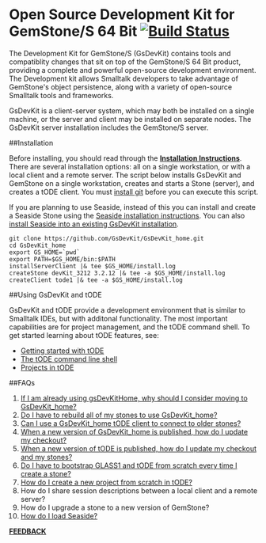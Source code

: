 # Open Source Development Kit for GemStone/S 64 Bit [![Build Status](https://travis-ci.org/GsDevKit/GsDevKit_home.svg?branch=master)](https://travis-ci.org/GsDevKit/GsDevKit_home)

The Development Kit for GemStone/S (GsDevKit) contains tools and compatiblity changes that sit on top of the GemStone/S 64 Bit product, providing a complete and powerful open-source development environment. The Development kit allows Smalltalk developers to take advantage of GemStone's object persistence, along with a variety of open-source Smalltalk tools and frameworks.

GsDevKit is a client-server system, which may both be installed on a single machine, or the server and client may be installed on separate nodes. The GsDevKit server installation includes the GemStone/S server.

##Installation

Before installing, you should read through the **[Installation Instructions][2]**.  There are several installation options: all on a single workstation, or with a local client and a remote server.  The script below installs GsDevKit and GemStone on a single workstation, creates and starts a Stone (server), and creates a tODE client.  You must [install git][14] before you can execute this script.

If you are planning to use Seaside, instead of this you can install and create a Seaside Stone using the [Seaside installation instructions][20]. You can also [install Seaside into an existing GsDevKit installation][21].

```
git clone https://github.com/GsDevKit/GsDevKit_home.git
cd GsDevKit_home
export GS_HOME=`pwd`
export PATH=$GS_HOME/bin:$PATH
installServerClient |& tee $GS_HOME/install.log
createStone devKit_3212 3.2.12 |& tee -a $GS_HOME/install.log
createClient tode1 |& tee -a $GS_HOME/install.log
```


##Using GsDevKit and tODE

GsDevKit and tODE provide a development environment that is similar to Smalltalk IDEs, but with additonal functionality.  The most important capabilities are for project management, and the tODE command shell.  To get started learning about tODE features, see:
* [Getting started with tODE][11]
* [The tODE command line shell][12]
* [Projects in tODE][13]


##FAQs
1. [If I am already using gsDevKitHome, why should I consider moving to GsDevKit_home?][3]
2. [Do I have to rebuild all of my stones to use GsDevKit_home?][4]
3. [Can I use a GsDevKit_home tODE client to connect to older stones?][5]
4. [When a new version of GsDevKit_home is published, how do I update my checkout?][6]
5. [When a new version of tODE is published, how do I update my checkout and my stones?][7]
6. [Do I have to bootstrap GLASS1 and tODE from scratch every time I create a stone?][9]
7. [How do I create a new project from scratch in tODE?][10]
8. How do I share session descriptions between a local client and a remote server?
9. How do I upgrade a stone to a new version of GemStone?
10. [How do I load Seaside?][21]

[**FEEDBACK**][8]

[1]: https://github.com/GsDevKit/gsDevKitHome#open-source-development-kit-for-gemstones-64-bit-
[2]: docs/installation/README.md#installation-overview
[3]: docs/FAQ.md#1-if-i-am-already-using-gsdevkithome-why-should-i-consider-moving-to-gsdevkit_home
[4]: docs/FAQ.md#2-do-i-have-to-rebuild-all-of-my-stones-to-use-gsdevkit_home
[5]: docs/FAQ.md#3-can-i-use-a-gsdevkit_home-tode-client-to-connect-to-older-stones
[6]: docs/FAQ.md#4-when-a-new-version-of-gsdevkit_home-is-published-how-do-i-update-my-checkout
[7]: docs/FAQ.md#5-when-a-new-version-of-tode-is-published-how-do-i-update-my-checkout-and-my-stones
[8]: https://github.com/GsDevKit/GsDevKit_home/issues/new
[9]: docs/FAQ.md#6-do-i-have-to-bootstrap-glass1-and-tode-from-scratch-every-time-i-create-a-stone
[10]: docs/projectsInTode.md#creating-a-new-project
 
[11]: docs/gettingStartedWithTode.md
[12]: docs/todeShell.md
[13]: docs/projectsInTode.md
[14]: docs/installation/configureOS.md
 
[20]: https://github.com/GsDevKit/GsDevKit_seaside31/blob/master/docs/installation/README.md
[21]: https://github.com/GsDevKit/GsDevKit_seaside31/blob/master/docs/installation/loadSeasideProject.md

[100]: docs/FAQ.md#100-how-do-i-contribute-to-the-gsdevkit_home-project

